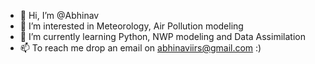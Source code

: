 - 👋 Hi, I’m @Abhinav
- 👀 I’m interested in Meteorology, Air Pollution modeling
- 🌱 I’m currently learning Python, NWP modeling and Data  Assimilation
- 📫 To reach me drop an email on abhinaviirs@gmail.com :)

<!---
Abhinav-IIRS/Abhinav-IIRS is a ✨ special ✨ repository because its `README.md` (this file) appears on your GitHub profile.
You can click the Preview link to take a look at your changes.
--->
